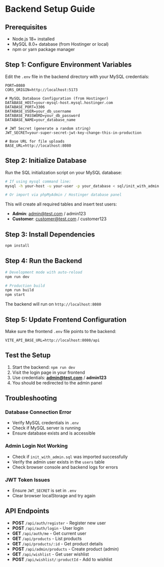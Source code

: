 # Backend Setup Guide

## Prerequisites
- Node.js 18+ installed
- MySQL 8.0+ database (from Hostinger or local)
- npm or yarn package manager

## Step 1: Configure Environment Variables

Edit the `.env` file in the backend directory with your MySQL credentials:

```env
PORT=8080
CORS_ORIGIN=http://localhost:5173

# MySQL Database Configuration (from Hostinger)
DATABASE_HOST=your-mysql-host.mysql.hostinger.com
DATABASE_PORT=3306
DATABASE_USER=your_db_username
DATABASE_PASSWORD=your_db_password
DATABASE_NAME=your_database_name

# JWT Secret (generate a random string)
JWT_SECRET=your-super-secret-jwt-key-change-this-in-production

# Base URL for file uploads
BASE_URL=http://localhost:8080
```

## Step 2: Initialize Database

Run the SQL initialization script on your MySQL database:

```bash
# If using mysql command line:
mysql -h your-host -u your-user -p your_database < sql/init_with_admin.sql

# Or import via phpMyAdmin / Hostinger database panel
```

This will create all required tables and insert test users:
- **Admin**: admin@test.com / admin123
- **Customer**: customer@test.com / customer123

## Step 3: Install Dependencies

```bash
npm install
```

## Step 4: Run the Backend

```bash
# Development mode with auto-reload
npm run dev

# Production build
npm run build
npm start
```

The backend will run on `http://localhost:8080`

## Step 5: Update Frontend Configuration

Make sure the frontend `.env` file points to the backend:

```env
VITE_API_BASE_URL=http://localhost:8080/api
```

## Test the Setup

1. Start the backend: `npm run dev`
2. Visit the login page in your frontend
3. Use credentials: **admin@test.com** / **admin123**
4. You should be redirected to the admin panel

## Troubleshooting

### Database Connection Error
- Verify MySQL credentials in `.env`
- Check if MySQL server is running
- Ensure database exists and is accessible

### Admin Login Not Working
- Check if `init_with_admin.sql` was imported successfully
- Verify the admin user exists in the `users` table
- Check browser console and backend logs for errors

### JWT Token Issues
- Ensure `JWT_SECRET` is set in `.env`
- Clear browser localStorage and try again

## API Endpoints

- **POST** `/api/auth/register` - Register new user
- **POST** `/api/auth/login` - User login
- **GET** `/api/auth/me` - Get current user
- **GET** `/api/products` - List products
- **GET** `/api/products/:id` - Get product details
- **POST** `/api/admin/products` - Create product (admin)
- **GET** `/api/wishlist` - Get user wishlist
- **POST** `/api/wishlist/:productId` - Add to wishlist
